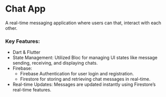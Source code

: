 #  Chat App
A real-time messaging application where users can that, interact with each other.
### Key Features:
- Dart & Flutter
- State Management: Utilized Bloc for managing UI states like message sending, receiving, and displaying chats.
- Firebase:
  - Firebase Authentication for user login and registration.
  - Firestore for storing and retrieving chat messages in real-time.
- Real-time Updates: Messages are updated instantly using Firestore’s real-time features.
